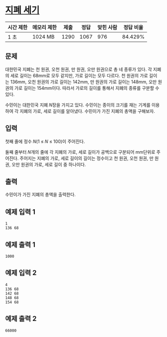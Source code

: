 # [지폐 세기](https://www.acmicpc.net/problem/30031)

| 시간 제한 | 메모리 제한 | 제출 | 정답 | 맞힌 사람 | 정답 비율 |
| --- | --- | --- | --- | --- | --- |
| 1 초 | 1024 MB | 1290 | 1067 | 976 | 84.429% |

## 문제

대한민국 지폐는 천 원권, 오천 원권, 만 원권, 오만 원권으로 총 네 종류가 있다. 각 지폐의 세로 길이는 68mm로 모두 같지만, 가로 길이는 모두 다르다. 천 원권의 가로 길이는 136mm, 오천 원권의 가로 길이는 142mm, 만 원권의 가로 길이는 148mm, 오만 원권의 가로 길이는 154mm이다. 따라서 가로의 길이를 통해서 지폐의 종류를 구분할 수 있다.

수민이는 대한민국 지폐 𝑁장을 가지고 있다. 수민이는 종이의 크기를 재는 기계를 이용하여 각 지폐의 가로, 세로 길이를 알아냈다. 수민이가 가진 지폐의 총액을 구해보자.

## 입력

첫째 줄에 정수 𝑁(1 ≤ 𝑁 ≤ 100)이 주어진다.

둘째 줄부터 𝑁개의 줄에 각 지폐의 가로, 세로 길이가 공백으로 구분되어 mm단위로 주어진다. 주어지는 지폐의 가로, 세로 길이의 길이는 정수이고 천 원권, 오천 원권, 만 원권, 오만 원권의 가로, 세로 길이 중 하나이다.

## 출력

수민이가 가진 지폐의 총액을 출력한다.

## 예제 입력 1

```
1
136 68

```

## 예제 출력 1

```
1000

```

## 예제 입력 2

```
4
136 68
142 68
148 68
154 68

```

## 예제 출력 2

```
66000
```
